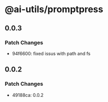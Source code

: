 # @ai-utils/promptpress

## 0.0.3

### Patch Changes

- 94f6600: fixed issus with path and fs

## 0.0.2

### Patch Changes

- 49188ca: 0.0.2
